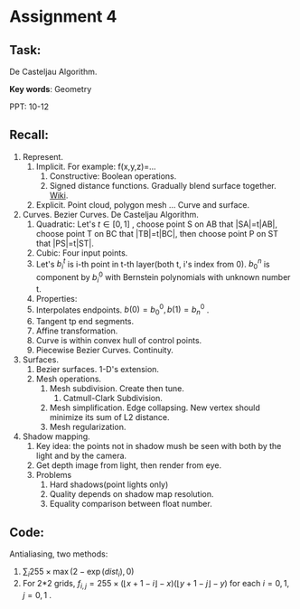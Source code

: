 # Assignment 4

## Task:

De Casteljau Algorithm.

**Key words**: Geometry 

PPT: 10-12

## Recall:

1. Represent.
   1. Implicit. For example: f(x,y,z)=...
      1. Constructive: Boolean operations.
      2. Signed distance functions. Gradually blend surface together.  [Wiki](https://en.wikipedia.org/wiki/Signed_distance_function).
   2. Explicit. Point cloud, polygon mesh ... Curve and surface.
2. Curves. Bezier Curves. De Casteljau Algorithm.
   1. Quadratic: Let's $t \in [0, 1]$ , choose point S on AB that |SA|=t|AB|, choose point T on BC that |TB|=t|BC|, then choose point P on ST that |PS|=t|ST|.  
   2. Cubic: Four input points.
   3. Let's $b_i^t$ is i-th point in t-th layer(both t, i's index from 0). $b_0^n$ is component by $b_i^0$ with Bernstein polynomials with unknown number t.
   4.  Properties:
      1. Interpolates endpoints. $b(0)=b_0^0, b(1) = b_n^0$ .
      2. Tangent tp end segments.
      3. Affine transformation.
      4. Curve is within convex hull of control points.
   5. Piecewise Bezier Curves. Continuity. 
3. Surfaces.
   1. Bezier surfaces. 1-D's extension.
   2. Mesh operations.
      1. Mesh subdivision. Create then tune.
         1. Catmull-Clark Subdivision.
      2. Mesh simplification. Edge collapsing. New vertex should minimize its sum of L2 distance.
      3. Mesh regularization.
4. Shadow mapping.
   1. Key idea: the points not in shadow mush be seen with both by the light and by the camera.
   2. Get depth image from light, then render from eye.
   3. Problems
      1. Hard shadows(point lights only)
      2. Quality depends on shadow map resolution.
      3. Equality comparison between float number.

## Code:

Antialiasing, two methods:

1. $\sum_i 255 \times \max(2-\exp(dist_i), 0)$
2. For 2*2 grids, $f_{i,j} = 255\times(\lfloor x+1-i\rfloor-x)(\lfloor y+1-j\rfloor-y)$ for each $i = 0,1,j = 0,1$ .

